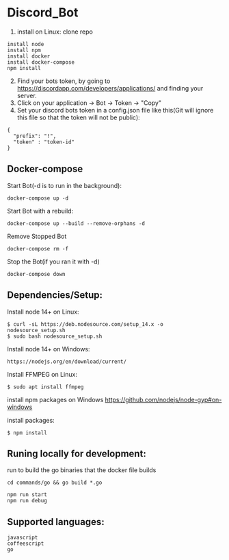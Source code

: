 # Discord_Bot
1. install on Linux:
clone repo
```
install node
install npm
install docker
install docker-compose
npm install
```

2. Find your bots token, by going to https://discordapp.com/developers/applications/ and finding your server.
3. Click on your application -> Bot -> Token -> "Copy"
4. Set your discord bots token in a config.json file like this(Git will ignore this file so that the token will not be public): 

```
{
  "prefix": "!",
  "token" : "token-id"
}
```

## Docker-compose
Start Bot(-d is to run in the background): 
```
docker-compose up -d
```
Start Bot with a rebuild: 
```
docker-compose up --build --remove-orphans -d
```
Remove Stopped Bot 
```
docker-compose rm -f
```
Stop the Bot(if you ran it with -d) 
```
docker-compose down
```

## Dependencies/Setup:

Install node 14+ on Linux:
```
$ curl -sL https://deb.nodesource.com/setup_14.x -o nodesource_setup.sh
$ sudo bash nodesource_setup.sh   
```
Install node 14+ on Windows:
```
https://nodejs.org/en/download/current/
```

Install FFMPEG on Linux:
```
$ sudo apt install ffmpeg                                              
```

install npm packages on Windows
https://github.com/nodejs/node-gyp#on-windows

install packages:
```
$ npm install
```

## Runing locally for development:
run to build the go binaries that the docker file builds
```
cd commands/go && go build *.go
```

```
npm run start
npm run debug
```

## Supported languages:
```
javascript
coffeescript
go
```